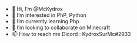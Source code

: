 - 👋 Hi, I’m @McKydrox
- 👀 I’m interested in PhP, Python
- 🌱 I’m currently learning Php
- 💞️ I’m looking to collaborate on Minecraft
- 📫 How to reach me Dicord : KydroxSurMc#2933

<!---
McKydrox/McKydrox is a ✨ special ✨ repository because its `README.md` (this file) appears on your GitHub profile.
You can click the Preview link to take a look at your changes.
--->
